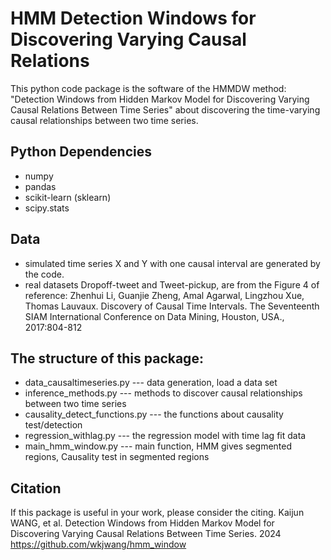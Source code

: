 # HMM Detection Windows for Discovering Varying Causal Relations
This python code package is the software of the HMMDW method:
"Detection Windows from Hidden Markov Model for Discovering Varying Causal Relations Between Time Series"
about discovering the time-varying causal relationships between two time series.

## Python Dependencies
- numpy
- pandas
- scikit-learn (sklearn)
- scipy.stats

## Data
- simulated time series X and Y with one causal interval are generated by the code.
- real datasets Dropoff-tweet and Tweet-pickup, are from the Figure 4 of reference: 
Zhenhui Li, Guanjie Zheng, Amal Agarwal, Lingzhou Xue, Thomas Lauvaux. Discovery of Causal
Time Intervals. The Seventeenth SIAM International Conference on Data Mining, Houston, USA.,
2017:804-812


## The structure of this package:
- data_causaltimeseries.py 	--- data generation, load a data set
- inference_methods.py 	--- methods to discover causal relationships between two time series
- causality_detect_functions.py 	--- the functions about causality test/detection
- regression_withlag.py 	--- the regression model with time lag fit data
- main_hmm_window.py	--- main function, HMM gives segmented regions, Causality test in segmented regions


## Citation
If this package is useful in your work, please consider the citing.
Kaijun WANG, et al. Detection Windows from Hidden Markov Model for Discovering Varying Causal Relations Between Time Series. 2024
https://github.com/wkjwang/hmm_window
